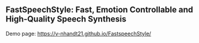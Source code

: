 ## FastSpeechStyle: Fast, Emotion Controllable and High-Quality Speech Synthesis
Demo page: https://v-nhandt21.github.io/FastspeechStyle/


 
